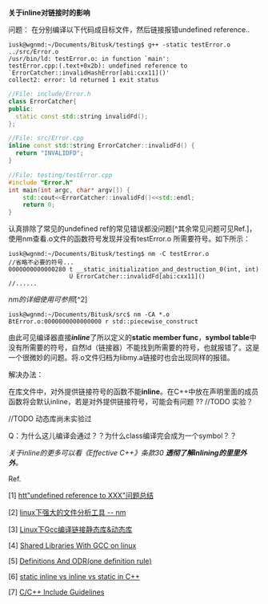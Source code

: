 **关于inline对链接时的影响**

问题：
在分别编译以下代码成目标文件，然后链接报错undefined reference..

```shell
iusk@wgnmd:~/Documents/Bitusk/testing$ g++ -static testError.o ../src/Error.o
/usr/bin/ld: testError.o: in function `main':
testError.cpp:(.text+0x2b): undefined reference to `ErrorCatcher::invalidHashError[abi:cxx11]()'
collect2: error: ld returned 1 exit status

```

```C++
//File: include/Error.h
class ErrorCatcher{
public:
  static const std::string invalidFd();
};
```
```c++
//File: src/Error.cpp
inline const std::string ErrorCatcher::invalidFd() {
  return "INVALIDFD";
}
```

```c++
//File: testing/testError.cpp
#include "Error.h"
int main(int argc, char* argv[]) {
	std::cout<<ErrorCatcher::invalidFd()<<std::endl;
	return 0;
}
```



认真排除了常见的undefined ref的常见错误都没问题[^其余常见问题可见Ref.]，使用nm查看.o文件的函数符号发现并没有testError.o 所需要符号。如下所示：

```shell
iusk@wgnmd:~/Documents/Bitusk/testing$ nm -C testError.o 
//省略不必要的符号...
0000000000000280 t __static_initialization_and_destruction_0(int, int)
                 U ErrorCatcher::invalidFd[abi:cxx11]()
//......
```

*nm的详细使用可参照*[^2]

```shell
iusk@wgnmd:~/Documents/Bitusk/src$ nm -CA *.o
BtError.o:0000000000000000 r std::piecewise_construct
```

 由此可见编译器直接***inline***了所以定义的**static member func**，**symbol table**中没有所需要的符号，自然ld（链接器）不能找到所需要的符号，也就报错了。这是一个很微妙的问题。将.o文件归档为libmy.a链接时也会出现同样的报错。

解决办法：

在库文件中，对外提供链接符号的函数不能**inline**。在C++中放在声明里面的成员函数将会默认inline，若是对外提供链接符号，可能会有问题 ?? //TODO 实验？

//TODO 动态库尚未实验过



Q：为什么这儿编译会通过？？为什么class编译完会成为一个symbol？？



*关于inline的更多可以看《Effective C++》条款30 **透彻了解inlining的里里外外**。*



Ref.

[1]  [htt"undefined reference to XXX"问题总结](https://zhuanlan.zhihu.com/p/81681440)

[2]  [linux下强大的文件分析工具 -- nm](https://www.cnblogs.com/downey-blog/p/10477835.html)

[3]  [Linux下Gcc编译链接静态库&动态库](https://www.cnblogs.com/thechosenone95/p/10605172.htm)

[4]  [Shared Libraries With GCC on linux](https://www.cprogramming.com/tutorial/shared-libraries-linux-gcc.html)

[5]  [Definitions And ODR(one definition rule)](https://en.cppreference.com/w/cpp/language/definition)

[6]  [static inline vs inline vs static in C++](https://gist.github.com/htfy96/50308afc11678d2e3766a36aa60d5f75#file-static_inline_example-md)

[7]  [C/C++ Include Guidelines](https://upcoder.com/20/cc-include-guidelines)

